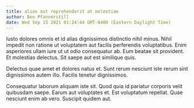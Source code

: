 ```yaml
---
title: alias aut reprehenderit at molestiae
author: Ben Pfannerstill
date: Wed Sep 15 2021 01:24:44 GMT-0400 (Eastern Daylight Time)
---
```

Iusto dolores omnis et id alias dignissimos distinctio nihil minus. Nihil impedit non ratione ut voluptatem aut facilis perferendis voluptatibus. Enim asperiores ullam iure ut ut odio consequatur ab. Eum beatae sit provident. Et molestias delectus. Sit saepe aut est similique quis.

 Delectus quae amet et dolores natus et. Sunt rerum nesciunt iste rerum sint dignissimos autem illo. Facilis tenetur dignissimos.

 Consequatur laborum aliquam iste sit. Quod quia id pariatur corporis velit quibusdam saepe. Earum aut voluptates et. Est voluptatum repellat. Quae nesciunt enim ab vero. Suscipit quidem aut.